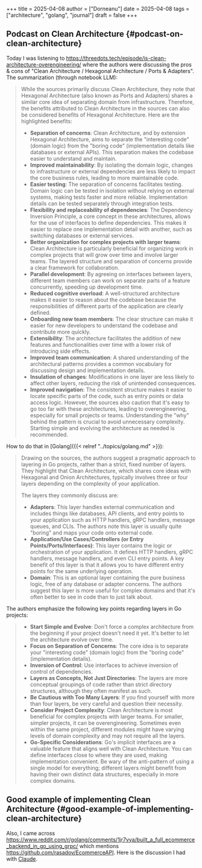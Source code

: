 +++
title = 2025-04-08
author = ["Dorneanu"]
date = 2025-04-08
tags = ["architecture", "golang", "journal"]
draft = false
+++

## Podcast on Clean Architecture {#podcast-on-clean-architecture}

Today I was listening to
<https://threedots.tech/episode/is-clean-architecture-overengineering/> where the authors
were discussing the pros &amp; cons of "Clean Architecture / Hexagonal Architecture / Ports &amp;
Adapters". The summarization (through notebook LLM):

> While the sources primarily discuss Clean Architecture, they note that Hexagonal
> Architecture (also known as Ports and Adapters) shares a similar core idea of separating
> domain from infrastructure. Therefore, the benefits attributed to Clean Architecture in
> the sources can also be considered benefits of Hexagonal Architecture. Here are the
> highlighted benefits:
>
> -   **Separation of concerns**: Clean Architecture, and by extension Hexagonal Architecture,
>     aims to separate the "interesting code" (domain logic) from the "boring code"
>     (implementation details like databases or external APIs). This separation makes the
>     codebase easier to understand and maintain.
> -   **Improved maintainability**: By isolating the domain logic, changes to infrastructure or
>     external dependencies are less likely to impact the core business rules, leading to more
>     maintainable code.
> -   **Easier testing**: The separation of concerns facilitates testing. Domain logic can be
>     tested in isolation without relying on external systems, making tests faster and more
>     reliable. Implementation details can be tested separately through integration tests.
> -   **Flexibility and replaceability of dependencies**: The Dependency Inversion Principle, a
>     core concept in these architectures, allows for the use of interfaces to define
>     dependencies. This makes it easier to replace one implementation detail with another,
>     such as switching databases or external services.
> -   **Better organization for complex projects with larger teams**: Clean Architecture is
>     particularly beneficial for organizing work in complex projects that will grow over time
>     and involve larger teams. The layered structure and separation of concerns provide a
>     clear framework for collaboration.
> -   **Parallel development**: By agreeing on interfaces between layers, different team members
>     can work on separate parts of a feature concurrently, speeding up development time.
> -   **Reduced cognitive overload**: A well-structured architecture makes it easier to reason
>     about the codebase because the responsibilities of different parts of the application
>     are clearly defined.
> -   **Onboarding new team members**: The clear structure can make it easier for new developers
>     to understand the codebase and contribute more quickly.
> -   **Extensibility**: The architecture facilitates the addition of new features and
>     functionalities over time with a lower risk of introducing side effects.
> -   **Improved team communication**: A shared understanding of the architectural patterns
>     provides a common vocabulary for discussing design and implementation details.
> -   **Insulation of changes**: Modifications in one layer are less likely to affect other
>     layers, reducing the risk of unintended consequences.
> -   **Improved navigation**: The consistent structure makes it easier to locate specific parts
>     of the code, such as entry points or data access logic. However, the sources also
>     caution that it's easy to go too far with these architectures, leading to
>     overengineering, especially for small projects or teams. Understanding the "why" behind
>     the pattern is crucial to avoid unnecessary complexity. Starting simple and evolving the
>     architecture as needed is recommended.

How to do that in [Golang]({{< relref "../topics/golang.md" >}}):

> Drawing on the sources, the authors suggest a pragmatic approach to layering in Go
> projects, rather than a strict, fixed number of layers. They highlight that Clean
> Architecture, which shares core ideas with Hexagonal and Onion Architectures, typically
> involves three or four layers depending on the complexity of your application.
>
> The layers they commonly discuss are:
>
> -   **Adapters**: This layer handles external communication and includes things like databases,
>     API clients, and entry points to your application such as HTTP handlers, gRPC handlers,
>     message queues, and CLIs. The authors note this layer is usually quite "boring" and maps
>     your code onto external code.
> -   **Application/Use Cases/Controllers (or Entry Points/Ports/Interfaces)**: This layer
>     contains the logic or orchestration of your application. It defines HTTP handlers, gRPC
>     handlers, message handlers, and even CLI entry points. A key benefit of this layer is
>     that it allows you to have different entry points for the same underlying operation.
> -   **Domain**: This is an optional layer containing the pure business logic, free of any
>     database or adapter concerns. The authors suggest this layer is more useful for complex
>     domains and that it's often better to see in code than to just talk about.

The authors emphasize the following key points regarding layers in Go projects:

> -   **Start Simple and Evolve**: Don't force a complex architecture from the beginning if your
>     project doesn't need it yet. It's better to let the architecture evolve over time.
> -   **Focus on Separation of Concerns**: The core idea is to separate your "interesting code"
>     (domain logic) from the "boring code" (implementation details).
> -   **Inversion of Control**: Use interfaces to achieve inversion of control of dependencies.
> -   **Layers as Concepts, Not Just Directories**: The layers are more conceptual groupings of
>     code rather than strict directory structures, although they often manifest as such.
> -   **Be Cautious with Too Many Layers**: If you find yourself with more than four layers, be
>     very careful and question their necessity.
> -   **Consider Project Complexity**: Clean Architecture is most beneficial for complex projects
>     with larger teams. For smaller, simpler projects, it can be overengineering. Sometimes
>     even within the same project, different modules might have varying levels of domain
>     complexity and may not require all the layers.
> -   **Go-Specific Considerations**: Go's implicit interfaces are a valuable feature that aligns
>     well with Clean Architecture. You can define interfaces close to where they are used,
>     making implementation convenient. Be wary of the anti-pattern of using a single model
>     for everything; different layers might benefit from having their own distinct data
>     structures, especially in more complex domains.


## Good example of implementing Clean Architecture {#good-example-of-implementing-clean-architecture}

Also, I came across
<https://www.reddit.com/r/golang/comments/1jr7vya/built_a_full_ecommerce_backend_in_go_using_grpc/>
which mentions <https://github.com/rasadov/EcommerceAPI>. Here is the discussion I had with
[Claude](https://claude.site/artifacts/b6e97383-df90-4df1-aab5-d7a04f9f41f0).

